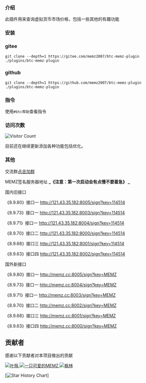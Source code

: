 ### 介绍
 此插件用来查询虚拟货币市场价格，包括一些其他的有趣功能


### 安装
### gitee
```
git clone --depth=1 https://gitee.com/memz2007/btc-memz-plugin ./plugins/btc-memz-plugin
```
### github
```
git clone --depth=1 https://github.com/memz2007/btc-memz-plugin ./plugins/btc-memz-plugin
```

### 指令
 使用`#btc帮助`查看指令

### 访问次数
![Visitor Count](https://profile-counter.glitch.me/btc-memz-plugin/count.svg)


 目前还在继续更新添加各种功能包括优化。

### 其他
 交流群[点击加群](http://qm.qq.com/cgi-bin/qm/qr?_wv=1027&k=5HdR6UtrBmBrRGOyBYseWYVYx29ZEhxv&authKey=J%2Be5%2FDn%2BUF7lGKhgPa4ybyNFKx0ZMRBlnQuN7LldmhGT0ly%2FEgxiDIl%2BcRbmgOwX&noverify=0&group_code=235589956)

 MEMZ签名服务器地址  **_《注意：第一次启动会有点慢不要着急》
_**  
 
 国内旧接口

《8.9.80》接口一 http://121.43.35.182:8005/sign?key=114514

《8.9.73》接口一 http://121.43.35.182:8003/sign?key=114514

《8.9.71》接口一 http://121.43.35.182:8004/sign?key=114514

《8.9.70》接口二 http://121.43.35.182:8000/sign?key=114514

《8.9.68》接口三 http://121.43.35.182:8001/sign?key=114514

《8.9.63》接口四 http://121.43.35.182:8002/sign?key=114514

 国外新接口

《8.9.80》接口一 http://memz.cc:8005/sign?key=MEMZ

《8.9.73》接口一 http://memz.cc:8004/sign?key=MEMZ

《8.9.71》接口一 http://memz.cc:8003/sign?key=MEMZ

《8.9.70》接口二 http://memz.cc:8002/sign?key=MEMZ

《8.9.68》接口三 http://memz.cc:8001/sign?key=MEMZ

《8.9.63》接口四 http://memz.cc:8000/sign?key=MEMZ

## 贡献者

感谢以下贡献者对本项目做出的贡献

<div class="content" id="contributor-list"><a href="https://gitee.com/maple-leaf-sweeping" class="js-popover-card" data-username="maple-leaf-sweeping">
  <img class="ui avatar image" alt="叶殇" src="https://foruda.gitee.com/avatar/1692275580215714017/12251183_maple-leaf-sweeping_1692275580.png!avatar60">
  </a><a href="https://gitee.com/memz2007" class="js-popover-card" data-username="memz2007">
  <img class="ui avatar image" alt="一只可爱的MEMZ" src="https://foruda.gitee.com/avatar/1689260712231004365/8609035_alitax_1689260712.png!avatar60">
  </a><a href="https://gitee.com/fenglinit" class="js-popover-card" data-username="fenglinit">
  <img class="ui avatar image" alt="枫林" src="https://foruda.gitee.com/avatar/1692966261783724602/11918480_lin-zhi-xuan_1692966261.png!avatar60">
  </a></div>

[![Star History Chart](https://api.star-history.com/svg?repos=memz2007/btc-memz-plugin&type=Date)]